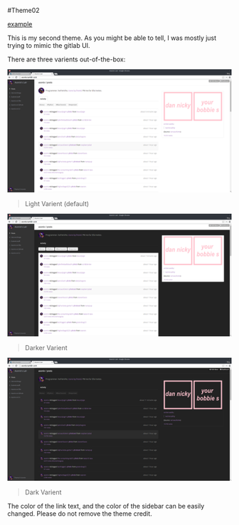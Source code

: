 #Theme02

[example](http://asonix-dev.tumblr.com/)


This is my second theme. As you might be able to tell, I was mostly just trying to mimic the gitlab UI.

There are three varients out-of-the-box:

![theme02-1.png](https://raw.githubusercontent.com/asonix/tumblr-themes/master/theme02/theme-02-1.png)

>Light Varient (default)

![theme02-1.png](https://raw.githubusercontent.com/asonix/tumblr-themes/master/theme02/theme-02-2.png)

>Darker Varient

![theme02-1.png](https://raw.githubusercontent.com/asonix/tumblr-themes/master/theme02/theme-02-3.png)

>Dark Varient

The color of the link text, and the color of the sidebar can be easily changed.
Please do not remove the theme credit.
